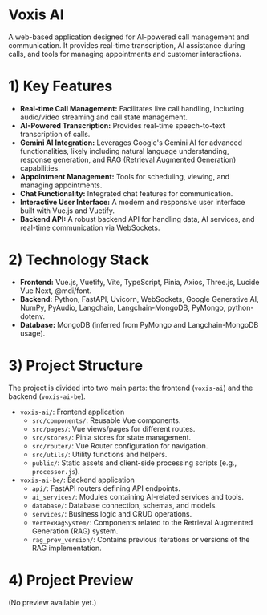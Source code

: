 # Voxis AI

A web-based application designed for AI-powered call management and communication. It provides real-time transcription, AI assistance during calls, and tools for managing appointments and customer interactions.

# 1) Key Features

*   **Real-time Call Management:** Facilitates live call handling, including audio/video streaming and call state management.
*   **AI-Powered Transcription:** Provides real-time speech-to-text transcription of calls.
*   **Gemini AI Integration:** Leverages Google's Gemini AI for advanced functionalities, likely including natural language understanding, response generation, and RAG (Retrieval Augmented Generation) capabilities.
*   **Appointment Management:** Tools for scheduling, viewing, and managing appointments.
*   **Chat Functionality:** Integrated chat features for communication.
*   **Interactive User Interface:** A modern and responsive user interface built with Vue.js and Vuetify.
*   **Backend API:** A robust backend API for handling data, AI services, and real-time communication via WebSockets.

# 2) Technology Stack

*   **Frontend:** Vue.js, Vuetify, Vite, TypeScript, Pinia, Axios, Three.js, Lucide Vue Next, @mdi/font.
*   **Backend:** Python, FastAPI, Uvicorn, WebSockets, Google Generative AI, NumPy, PyAudio, Langchain, Langchain-MongoDB, PyMongo, python-dotenv.
*   **Database:** MongoDB (inferred from PyMongo and Langchain-MongoDB usage).

# 3) Project Structure

The project is divided into two main parts: the frontend (`voxis-ai`) and the backend (`voxis-ai-be`).

*   `voxis-ai/`: Frontend application
    *   `src/components/`: Reusable Vue components.
    *   `src/pages/`: Vue views/pages for different routes.
    *   `src/stores/`: Pinia stores for state management.
    *   `src/router/`: Vue Router configuration for navigation.
    *   `src/utils/`: Utility functions and helpers.
    *   `public/`: Static assets and client-side processing scripts (e.g., `processor.js`).
*   `voxis-ai-be/`: Backend application
    *   `api/`: FastAPI routers defining API endpoints.
    *   `ai_services/`: Modules containing AI-related services and tools.
    *   `database/`: Database connection, schemas, and models.
    *   `services/`: Business logic and CRUD operations.
    *   `VertexRagSystem/`: Components related to the Retrieval Augmented Generation (RAG) system.
    *   `rag_prev_version/`: Contains previous iterations or versions of the RAG implementation.

# 4) Project Preview

(No preview available yet.)
